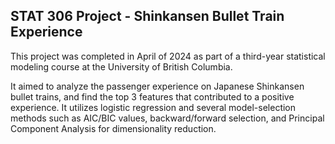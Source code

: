 ## STAT 306 Project - Shinkansen Bullet Train Experience

This project was completed in April of 2024 as part of a third-year statistical modeling course at the University of British Columbia.

It aimed to analyze the passenger experience on Japanese Shinkansen bullet trains, and find the top 3 features that contributed to a positive experience. It utilizes logistic regression and several model-selection methods such as AIC/BIC values, backward/forward selection, and Principal Component Analysis for dimensionality reduction.
